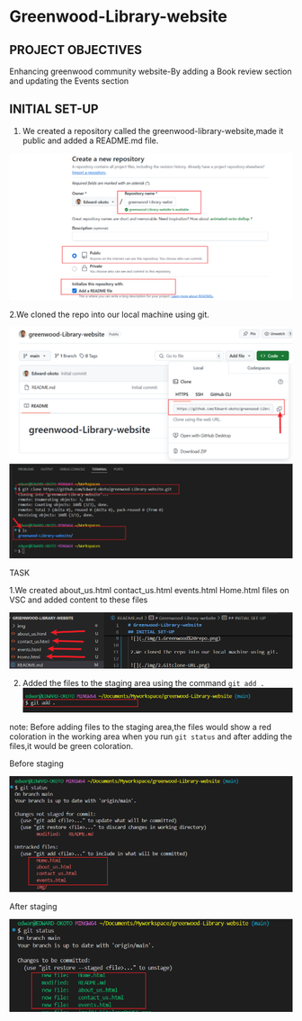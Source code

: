 # Greenwood-Library-website

## PROJECT OBJECTIVES 
Enhancing  greenwood community website-By adding a Book review section and updating the Events section

## INITIAL SET-UP
 1. We created a repository called the greenwood-library-website,made it public and added a README.md file.

 ![](./img/1.Greenwood%20repo.png)

 2.We cloned the repo into our local machine using git.

 ![](./img/2.Gitclone-URL.png)
 ![](./img/03.GitcloneOnVSC.png)

 TASK 

 1.We created about_us.html  contact_us.html  events.html  Home.html files on VSC and added content to these files

 ![](./img/5.Other_SECTIONS_on_VSC.png)

 2. Added the files to the staging area using the command `git add .`
   ![](./img/7.git%20add.png)

 note: Before adding files to the staging area,the files would show a red coloration in the working area when you run `git status` and after adding the files,it would be green coloration.

Before staging

 ![](./img/7.red%20color%20for%20files.png)

 After staging

 ![](./img/9.green%20color.png)

 
 



 
